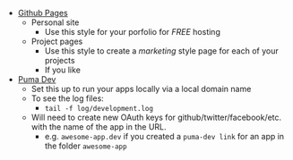 - [Github Pages](https://pages.github.com)
  - Personal site
    - Use this style for your porfolio for *FREE* hosting
  - Project pages
    - Use this style to create a _marketing_ style page for each of your projects
    - If you like
- [Puma Dev](https://github.com/puma/puma-dev)
  - Set this up to run your apps locally via a local domain name
  - To see the log files:
    - `tail -f log/development.log`
  - Will need to create new OAuth keys for github/twitter/facebook/etc. with the name of the app in the URL.
    - e.g. `awesome-app.dev` if you created a `puma-dev link` for an app in the folder `awesome-app`


